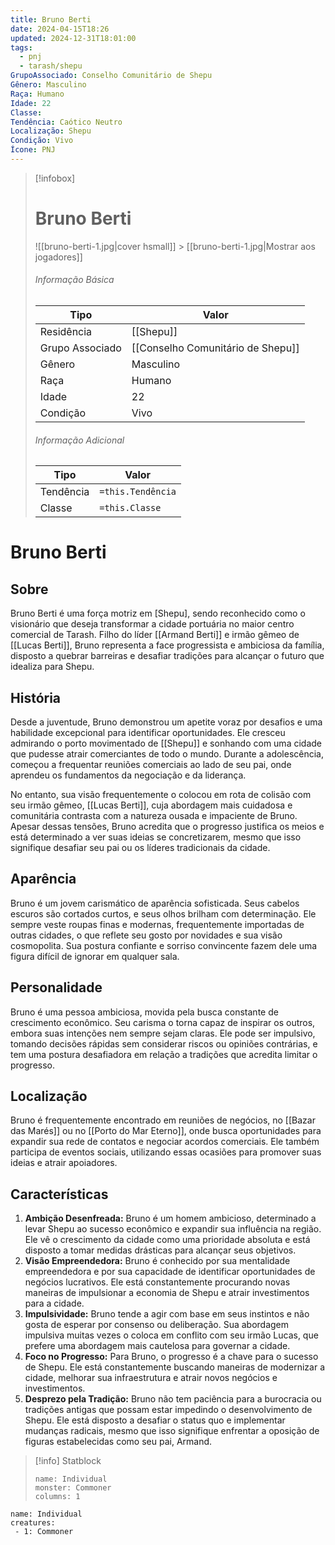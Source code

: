 ```yaml
---
title: Bruno Berti
date: 2024-04-15T18:26
updated: 2024-12-31T18:01:00
tags:
  - pnj
  - tarash/shepu
GrupoAssociado: Conselho Comunitário de Shepu
Gênero: Masculino
Raça: Humano
Idade: 22
Classe:
Tendência: Caótico Neutro
Localização: Shepu
Condição: Vivo
Ícone: PNJ
---
```


> [!infobox]
>
> # Bruno Berti
>
> ![[bruno-berti-1.jpg|cover hsmall]] > [[bruno-berti-1.jpg|Mostrar aos jogadores]]
>
> ###### Informação Básica
>
> | Tipo            | Valor                             |
> | --------------- | --------------------------------- |
> | Residência      | [[Shepu]]                         |
> | Grupo Associado | [[Conselho Comunitário de Shepu]] |
> | Gênero          | Masculino                         |
> | Raça            | Humano                            |
> | Idade           | 22                                |
> | Condição        | Vivo                              |
>
> ###### Informação Adicional
>
> | Tipo      | Valor             |
> | --------- | ----------------- |
> | Tendência | `=this.Tendência` |
> | Classe    | `=this.Classe`    |

# Bruno Berti

## Sobre

Bruno Berti é uma força motriz em [Shepu], sendo reconhecido como o visionário que deseja transformar a cidade portuária no maior centro comercial de Tarash. Filho do líder [[Armand Berti]] e irmão gêmeo de [[Lucas Berti]], Bruno representa a face progressista e ambiciosa da família, disposto a quebrar barreiras e desafiar tradições para alcançar o futuro que idealiza para Shepu.

## História

Desde a juventude, Bruno demonstrou um apetite voraz por desafios e uma habilidade excepcional para identificar oportunidades. Ele cresceu admirando o porto movimentado de [[Shepu]] e sonhando com uma cidade que pudesse atrair comerciantes de todo o mundo. Durante a adolescência, começou a frequentar reuniões comerciais ao lado de seu pai, onde aprendeu os fundamentos da negociação e da liderança.

No entanto, sua visão frequentemente o colocou em rota de colisão com seu irmão gêmeo, [[Lucas Berti]], cuja abordagem mais cuidadosa e comunitária contrasta com a natureza ousada e impaciente de Bruno. Apesar dessas tensões, Bruno acredita que o progresso justifica os meios e está determinado a ver suas ideias se concretizarem, mesmo que isso signifique desafiar seu pai ou os líderes tradicionais da cidade.

## Aparência

Bruno é um jovem carismático de aparência sofisticada. Seus cabelos escuros são cortados curtos, e seus olhos brilham com determinação. Ele sempre veste roupas finas e modernas, frequentemente importadas de outras cidades, o que reflete seu gosto por novidades e sua visão cosmopolita. Sua postura confiante e sorriso convincente fazem dele uma figura difícil de ignorar em qualquer sala.

## Personalidade

Bruno é uma pessoa ambiciosa, movida pela busca constante de crescimento econômico. Seu carisma o torna capaz de inspirar os outros, embora suas intenções nem sempre sejam claras. Ele pode ser impulsivo, tomando decisões rápidas sem considerar riscos ou opiniões contrárias, e tem uma postura desafiadora em relação a tradições que acredita limitar o progresso.

## Localização

Bruno é frequentemente encontrado em reuniões de negócios, no [[Bazar das Marés]] ou no [[Porto do Mar Eterno]], onde busca oportunidades para expandir sua rede de contatos e negociar acordos comerciais. Ele também participa de eventos sociais, utilizando essas ocasiões para promover suas ideias e atrair apoiadores.

## Características

1. **Ambição Desenfreada:** Bruno é um homem ambicioso, determinado a levar Shepu ao sucesso econômico e expandir sua influência na região. Ele vê o crescimento da cidade como uma prioridade absoluta e está disposto a tomar medidas drásticas para alcançar seus objetivos.
2. **Visão Empreendedora:** Bruno é conhecido por sua mentalidade empreendedora e por sua capacidade de identificar oportunidades de negócios lucrativos. Ele está constantemente procurando novas maneiras de impulsionar a economia de Shepu e atrair investimentos para a cidade.
3. **Impulsividade:** Bruno tende a agir com base em seus instintos e não gosta de esperar por consenso ou deliberação. Sua abordagem impulsiva muitas vezes o coloca em conflito com seu irmão Lucas, que prefere uma abordagem mais cautelosa para governar a cidade.
4. **Foco no Progresso:** Para Bruno, o progresso é a chave para o sucesso de Shepu. Ele está constantemente buscando maneiras de modernizar a cidade, melhorar sua infraestrutura e atrair novos negócios e investimentos.
5. **Desprezo pela Tradição:** Bruno não tem paciência para a burocracia ou tradições antigas que possam estar impedindo o desenvolvimento de Shepu. Ele está disposto a desafiar o status quo e implementar mudanças radicais, mesmo que isso signifique enfrentar a oposição de figuras estabelecidas como seu pai, Armand.

> [!info] Statblock
>
> ```statblock
> name: Individual
> monster: Commoner
> columns: 1
> ```

```encounter-table
name: Individual
creatures:
 - 1: Commoner
```
